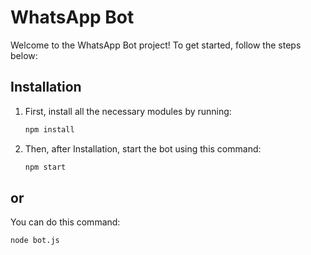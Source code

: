 # WhatsApp Bot

Welcome to the WhatsApp Bot project! To get started, follow the steps below:

## Installation

1. First, install all the necessary modules by running:
   ```bash
   npm install
2. Then, after Installation, start the bot using this command:
   ```bash
   npm start
## or
You can do this command:
   ```bash
   node bot.js